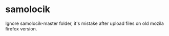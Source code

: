 # samolocik

Ignore samolocik-master folder, it's mistake after upload files on old mozila firefox version. 
